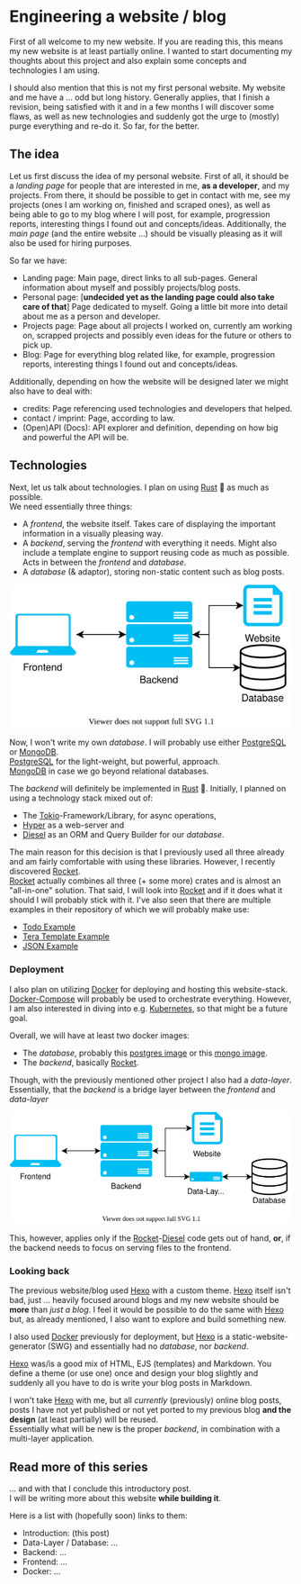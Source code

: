 # Engineering a website / blog

First of all welcome to my new website.
If you are reading this, this means my new website is at least partially online.
I wanted to start documenting my thoughts about this project and also explain some concepts and technologies I am using.

I should also mention that this is not my first personal website.
My website and me have a ... odd but long history.
Generally applies, that I finish a revision, being satisfied with it and in a few months I will discover some flaws, as well as new technologies and suddenly got the urge to (mostly) purge everything and re-do it.
So far, for the better.

## The idea

Let us first discuss the idea of my personal website.
First of all, it should be a _landing page_ for people that are interested in me, **as a developer**, and my projects.
From there, it should be possible to get in contact with me, see my projects (ones I am working on, finished and scraped ones), as well as being able to go to my blog where I will post, for example, progression reports, interesting things I found out and concepts/ideas.
Additionally, the _main page_ (and the entire website ...) should be visually pleasing as it will also be used for hiring purposes.

So far we have:

- Landing page: Main page, direct links to all sub-pages. General information about myself and possibly projects/blog posts.
- Personal page: [**undecided yet as the landing page could also take care of that**] Page dedicated to myself. Going a little bit more into detail about me as a person and developer.
- Projects page: Page about all projects I worked on, currently am working on, scrapped projects and possibly even ideas for the future or others to pick up.
- Blog: Page for everything blog related like, for example, progression reports, interesting things I found out and concepts/ideas.

Additionally, depending on how the website will be designed later we might also have to deal with:

- credits: Page referencing used technologies and developers that helped.
- contact / imprint: Page, according to law.
- (Open)API (Docs): API explorer and definition, depending on how big and powerful the API will be.

## Technologies

Next, let us talk about technologies.
I plan on using [Rust] 🦀 as much as possible.  
We need essentially three things:

- A _frontend_, the website itself. Takes care of displaying the important information in a visually pleasing way.
- A _backend_, serving the _frontend_ with everything it needs. Might also include a template engine to support reusing code as much as possible. Acts in between the _frontend_ and _database_.
- A _database_ (& adaptor), storing non-static content such as blog posts.

![Module Graph](./modules_graph.drawio.svg)

Now, I won't write my own _database_.
I will probably use either [PostgreSQL] or [MongoDB].  
[PostgreSQL] for the light-weight, but powerful, approach.  
[MongoDB] in case we go beyond relational databases.

The _backend_ will definitely be implemented in [Rust] 🦀.
Initially, I planned on using a technology stack mixed out of:

- The [Tokio]-Framework/Library, for async operations,
- [Hyper] as a web-server and
- [Diesel] as an ORM and Query Builder for our _database_.

The main reason for this decision is that I previously used all three already and am fairly comfortable with using these libraries.
However, I recently discovered [Rocket].  
[Rocket] actually combines all three (+ some more) crates and is almost an "all-in-one" solution.
That said, I will look into [Rocket] and if it does what it should I will probably stick with it.
I've also seen that there are multiple examples in their repository of which we will probably make use:

- [Todo Example](https://github.com/SergioBenitez/Rocket/tree/master/examples/todo)
- [Tera Template Example](https://github.com/SergioBenitez/Rocket/tree/master/examples/tera_templates)
- [JSON Example](https://github.com/SergioBenitez/Rocket/tree/master/examples/json)

### Deployment

I also plan on utilizing [Docker] for deploying and hosting this website-stack.
[Docker-Compose] will probably be used to orchestrate everything.
However, I am also interested in diving into e.g. [Kubernetes], so that might be a future goal.

Overall, we will have at least two docker images:

- The _database_, probably this [postgres image](https://hub.docker.com/_/postgres) or this [mongo image](https://hub.docker.com/_/mongo).
- The _backend_, basically [Rocket].

Though, with the previously mentioned other project I also had a _data-layer_.
Essentially, that the _backend_ is a bridge layer between the _frontend_ and _data-layer_

![Module Graph](./modules_graph_extended.drawio.svg)

This, however, applies only if the [Rocket]-[Diesel] code gets out of hand, **or**, if the backend needs to focus on serving files to the frontend.

### Looking back

The previous website/blog used [Hexo] with a custom theme.
[Hexo] itself isn't bad, just ... heavily focused around blogs and my new website should be **more** than _just a blog_.
I feel it would be possible to do the same with [Hexo] but, as already mentioned, I also want to explore and build something new.

I also used [Docker] previously for deployment, but [Hexo] is a static-website-generator (SWG) and essentially had no _database_, nor _backend_.

[Hexo] was/is a good mix of HTML, EJS (templates) and Markdown.
You define a theme (or use one) once and design your blog slightly and suddenly all you have to do is write your blog posts in Markdown.

I won't take [Hexo] with me, but all _currently_ (previously) online blog posts, posts I have not yet published or not yet ported to my previous blog **and the design** (at least partially) will be reused.  
Essentially what will be new is the proper _backend_, in combination with a multi-layer application.

## Read more of this series

... and with that I conclude this introductory post.  
I will be writing more about this website **while building it**.

Here is a list with (hopefully soon) links to them:

- Introduction: (this post)
- Data-Layer / Database: ...
- Backend: ...
- Frontend: ...
- Docker: ...

[rust]: https://www.rust-lang.org
[postgresql]: https://www.postgresql.org
[mongodb]: https://www.mongodb.com
[tokio]: http://tokio.rs
[diesel]: http://diesel.rs
[hyper]: https://hyper.rs
[rocket]: https://rocket.rs
[docker]: https://docker.com
[docker-compose]: https://docs.docker.com/compose/
[kubernetes]: https://kubernetes.io
[hexo]: https://hexo.io
